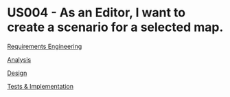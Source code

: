 # US004 - As an Editor, I want to create a scenario for a selected map.

[Requirements Engineering](01.requirement-engineering/US004-requirements.md)

[Analysis](02.analysis/US004-analysis.md)

[Design](03.design/US004-design.md)

[Tests & Implementation](04.tests-and-implementation/US004-tests-and-implementation.md)